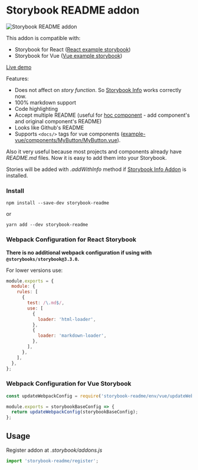 # Storybook README addon

![Storybook README addon](https://tuchk4.tinytake.com/media/6074cc?filename=1507031891423_03-10-2017-14-58-09.png&sub_type=thumbnail_preview&type=attachment&width=700&height=542&_felix_session_id=53f589ad3ebd6ae15ad9850b6bb20044&salt=MjAwMDAyNF82MzIxMzU2)

This addon is compatible with:

* Storybook for React ([React example storybook](packages/example-react))
* Storybook for Vue ([Vue example storybook](packages/example-vue))

[Live demo](https://tuchk4.github.io/storybook-readme)

Features:

* Does not affect on _story function_. So [Storybook Info](https://github.com/storybooks/storybook/tree/master/addons/info) works correctly now.
* 100% markdown support
* Code highlighting
* Accept multiple README (useful for [hoc component](https://medium.com/@franleplant/react-higher-order-components-in-depth-cf9032ee6c3e) - add component's and original component's README)
* Looks like Github's README
* Supports `<docs/>` tags for vue components ([example-vue/components/MyButton/MyButton.vue](https://github.com/tuchk4/storybook-readme/blob/master/packages/example-vue/components/MyButton/MyButton.vue)).

Also it very useful because most projects and components already have _README.md_ files. Now it is easy to add them into your Storybook.

Stories will be added with _.addWithInfo_ method if [Storybook Info Addon](https://github.com/storybooks/storybook/tree/master/addons/info) is installed.

### Install

`npm install --save-dev storybook-readme`

or

`yarn add --dev storybook-readme`

### Webpack Configuration for React Storybook

**There is no additional webpack configuration if using with `@storybooks/storybook@3.3.0`.**

For lower versions use:

```js
module.exports = {
  module: {
    rules: [
      {
        test: /\.md$/,
        use: [
          {
            loader: 'html-loader',
          },
          {
            loader: 'markdown-loader',
          },
        ],
      },
    ],
  },
};
```

### Webpack Configuration for Vue Storybook

```js
const updateWebpackConfig = require('storybook-readme/env/vue/updateWebpackConfig');

module.exports = storybookBaseConfig => {
  return updateWebpackConfig(storybookBaseConfig);
};
```

## Usage

Register addon at _.storybook/addons.js_

```js
import 'storybook-readme/register';
```